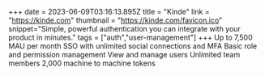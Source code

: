 +++
date = 2023-06-09T03:16:13.895Z
title = "Kinde"
link = "https://kinde.com"
thumbnail = "https://kinde.com/favicon.ico"
snippet="Simple, powerful authentication you can integrate with your product in minutes."
tags = ["auth","user-management"]
+++
Up to 7,500 MAU per month
SSO with unlimited social connections and MFA
Basic role and permission management
View and manage users
Unlimited team members
2,000 machine to machine tokens
